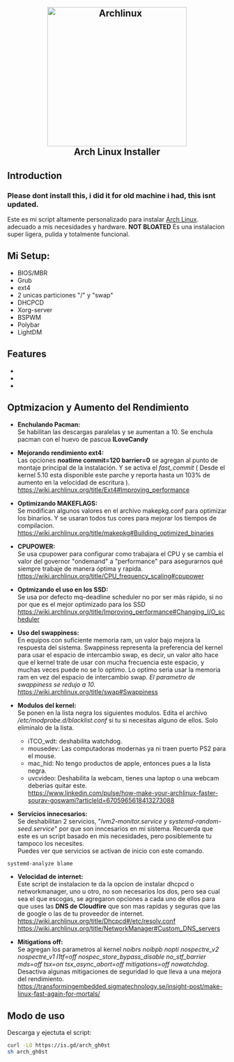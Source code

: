 <h2 align="center">
  <br>
  <img src="imagenes/logo.svg" alt="Archlinux" width="320">
  <br>
Arch Linux Installer
</h2>

## Introduction
### Please dont install this, i did it for old machine i had, this isnt updated.

Este es mi script altamente personalizado para instalar [Arch Linux](https://www.archlinux.org/). adecuado a mis necesidades y hardware. <b>NOT BLOATED</b> Es una instalacion super ligera, pulida y totalmente funcional.

## Mi Setup:

- BIOS/MBR
- Grub
- ext4
- 2 unicas particiones "/" y "swap"
- DHCPCD
- Xorg-server
- BSPWM
- Polybar
- LightDM

## Features

*
*
*

## Optmizacion y Aumento del Rendimiento

* **Enchulando Pacman:**<br>
Se habilitan las descargas paralelas y se aumentan a 10. Se enchula pacman con el huevo de pascua **ILoveCandy**

* **Mejorando rendimiento ext4:**<br>
Las opciones **noatime commit=120 barrier=0** se agregan al punto de montaje principal de la instalación. Y se activa el _fast_commit_ ( Desde el kernel 5.10 esta disponible este parche y reporta hasta un 103% de aumento en la velocidad de escritura ).<br>https://wiki.archlinux.org/title/Ext4#Improving_performance

* **Optimizando MAKEFLAGS:**<br>
Se modifican algunos valores en el archivo makepkg.conf para optimizar los binarios. Y se usaran todos tus cores para mejorar los tiempos de compilacion.<br>https://wiki.archlinux.org/title/makepkg#Building_optimized_binaries

* **CPUPOWER:**<br>
Se usa cpupower para configurar como trabajara el CPU y se cambia el valor del governor "ondemand" a "performance" para asegurarnos qué siempre trabaje de manera óptima y rapida.<br>https://wiki.archlinux.org/title/CPU_frequency_scaling#cpupower

* **Optmizando el uso en los SSD:**<br>
Se usa por defecto mq-deadline scheduler no por ser más rápido,  si no por que es el mejor optimizado para los SSD<br>https://wiki.archlinux.org/title/Improving_performance#Changing_I/O_scheduler

* **Uso del swappiness:**<br>
En equipos con suficiente memoria ram, un valor bajo mejora la respuesta del sistema. Swappiness representa la preferencia del kernel para usar el espacio de intercambio swap, es decir, un valor alto hace que el kernel trate de usar con mucha frecuencia este espacio, y muchas veces puede no se lo optimo. Lo optimo seria usar la memoria ram en vez del espacio de intercambio swap. _El parametro de swappiness se redujo a 10._<br>https://wiki.archlinux.org/title/swap#Swappiness

* **Modulos del kernel:**<br>
Se ponen en la lista negra los siguientes modulos. Edita el archivo _/etc/modprobe.d/blacklist.conf_ si tu si necesitas alguno de ellos. Solo eliminalo de la lista.
  - iTCO_wdt: deshabilita watchdog.
  - mousedev: Las computadoras modernas ya ni traen puerto PS2 para el mouse.
  - mac_hid: No tengo productos de apple, entonces pues a la lista negra.
  - uvcvideo: Deshabilita la webcam, tienes una laptop o una webcam deberias quitar este.<br>
https://www.linkedin.com/pulse/how-make-your-archlinux-faster-sourav-goswami?articleId=6705965618413273088

* **Servicios innecesarios:**<br>
Se deshabilitan 2 servicios, "_lvm2-monitor.service y systemd-random-seed.service_" por que son inncesarios en mi sistema. Recuerda que este es un script basado en mis necesidades, pero posiblemente tu tampoco los necesites.<br>Puedes ver que servicios se activan de inicio con este comando.
```sh
systemd-analyze blame
```
* **Velocidad de internet:**<br>
Este script de instalacion te da la opcion de instalar dhcpcd o networkmanager, uno u otro, no son necesarios los dos, pero sea cual sea el que escogas, se agregaron opciones a cada uno de ellos para que uses las **DNS de Cloudfire** que son mas rapidas y seguras que las de google o las de tu proveedor de internet.<br>https://wiki.archlinux.org/title/Dhcpcd#/etc/resolv.conf <br>https://wiki.archlinux.org/title/NetworkManager#Custom_DNS_servers

* **Mitigations off:**<br>
Se agregan los parametros al kernel _noibrs noibpb nopti nospectre_v2 nospectre_v1 l1tf=off nospec_store_bypass_disable no_stf_barrier mds=off tsx=on tsx_async_abort=off mitigations=off nowatchdog_. Desactiva algunas mitigaciones de seguridad lo que lleva a una mejora del rendimiento. <br>https://transformingembedded.sigmatechnology.se/insight-post/make-linux-fast-again-for-mortals/


## Modo de uso

Descarga y ejectuta el script:

```sh
curl -LO https://is.gd/arch_gh0st
sh arch_gh0st
```
